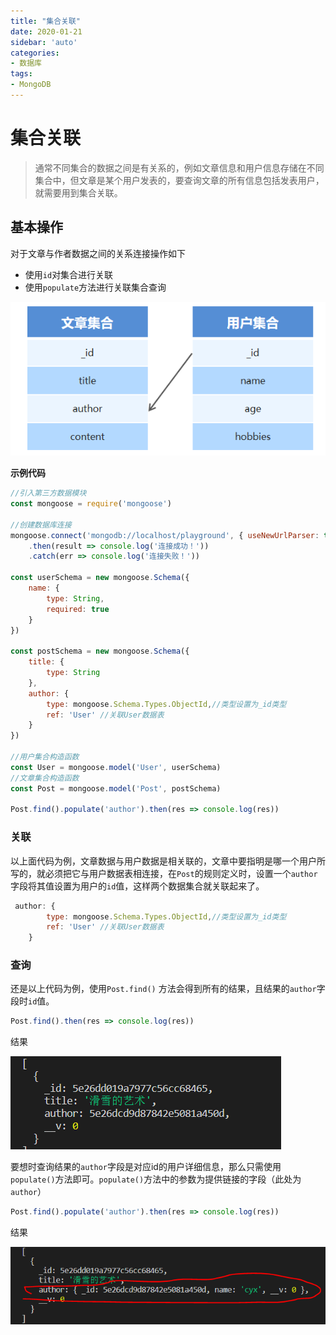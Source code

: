 ```yaml
---
title: "集合关联"
date: 2020-01-21
sidebar: 'auto'
categories:
- 数据库
tags:
- MongoDB
---
```














# 集合关联

> 通常不同集合的数据之间是有关系的，例如文章信息和用户信息存储在不同集合中，但文章是某个用户发表的，要查询文章的所有信息包括发表用户，就需要用到集合关联。

## 基本操作 

对于文章与作者数据之间的关系连接操作如下

* 使用`id`对集合进行关联
* 使用`populate`方法进行关联集合查询

<img src="/img/link1.png" />

**示例代码**

```javascript
//引入第三方数据模块
const mongoose = require('mongoose')

//创建数据库连接
mongoose.connect('mongodb://localhost/playground', { useNewUrlParser: true, useUnifiedTopology: true })
    .then(result => console.log('连接成功！'))
    .catch(err => console.log('连接失败！'))

const userSchema = new mongoose.Schema({
    name: {
        type: String,
        required: true
    }
})

const postSchema = new mongoose.Schema({
    title: {
        type: String
    },
    author: {
        type: mongoose.Schema.Types.ObjectId,//类型设置为_id类型
        ref: 'User' //关联User数据表
    }
})

//用户集合构造函数
const User = mongoose.model('User', userSchema)
//文章集合构造函数
const Post = mongoose.model('Post', postSchema)

Post.find().populate('author').then(res => console.log(res))
```

### 关联

以上面代码为例，文章数据与用户数据是相关联的，文章中要指明是哪一个用户所写的，就必须把它与用户数据表相连接，在`Post`的规则定义时，设置一个`author`字段将其值设置为用户的`id`值，这样两个数据集合就关联起来了。

```javascript
 author: {
        type: mongoose.Schema.Types.ObjectId,//类型设置为_id类型
        ref: 'User' //关联User数据表
    }
```



### 查询

还是以上代码为例，使用`Post.find()` 方法会得到所有的结果，且结果的`author`字段时`id`值。

```javascript
Post.find().then(res => console.log(res))
```

结果

<img src="/img/gl1.png"/>

要想时查询结果的`author`字段是对应id的用户详细信息，那么只需使用`populate()`方法即可。`populate()`方法中的参数为提供链接的字段（此处为`author`）

```javascript
Post.find().populate('author').then(res => console.log(res))
```

结果

<img src="/img/gl2.png"/>



